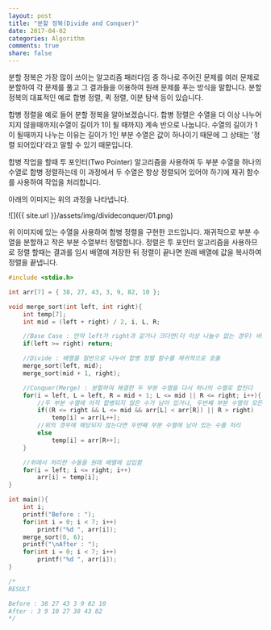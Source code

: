 ```yaml
---
layout: post
title: "분할 정복(Divide and Conquer)"
date: 2017-04-02
categories: Algorithm
comments: true
share: false
---
```


분할 정복은 가장 많이 쓰이는 알고리즘 패러다임 중 하나로 주어진 문제를 여러 문제로 분할하여 각 문제를 풀고 그 결과들을 이용하여 원래 문제를 푸는 방식을 말합니다. 분할 정복의 대표적인 예로 합병 정렬, 퀵 정렬, 이분 탐색 등이 있습니다.

합병 정렬을 예로 들어 분할 정복을 알아보겠습니다. 합병 정렬은 수열을 더 이상 나누어지지 않을때까지(수열이 길이가 1이 될 때까지) 계속 반으로 나눕니다.  수열의 길이가 1이 될때까지 나누는 이유는 길이가 1인 부분 수열은 값이 하나이기 때문에 그 상태는 '정렬 되어있다'라고 말할 수 있기 때문입니다.

합병 작업을 할때 투 포인터(Two Pointer) 알고리즘을 사용하여 두 부분 수열을 하나의 수열로 합병 정렬하는데 이 과정에서 두 수열은 항상 정렬되어 있어야 하기에 재귀 함수를 사용하여 작업을 처리합니다.

아래의 이미지는 위의 과정을 나타냅니다.

![]({{ site.url }}/assets/img/divideconquer/01.png)

위 이미지에 있는 수열을 사용하여 합병 정렬을 구현한 코드입니다. 재귀적으로 부분 수열을 분할하고 작은 부분 수열부터 정렬합니다. 정렬은 투 포인터 알고리즘을 사용하므로 정렬 할때는 결과를 임시 배열에 저장한 뒤 정렬이 끝나면 원래 배열에 값을 복사하여 정렬을 끝냅니다.

```c
#include <stdio.h>

int arr[7] = { 38, 27, 43, 3, 9, 82, 10 };

void merge_sort(int left, int right){
    int temp[7];
    int mid = (left + right) / 2, i, L, R;

    //Base Case : 만약 left가 right과 같거나 크다면(더 이상 나눌수 없는 경우) 바로 반환
    if(left >= right) return;

    //Divide : 배열을 절반으로 나누어 합병 정렬 함수를 재귀적으로 호출
    merge_sort(left, mid);
    merge_sort(mid + 1, right);

    //Conquer(Merge) : 분할하여 해결한 두 부분 수열을 다시 하나의 수열로 합친다
    for(i = left, L = left, R = mid + 1; L <= mid || R <= right; i++){
        //두 부분 수열에 아직 합병되지 않은 수가 남아 있거나, 두번째 부분 수열의 모든 수가 이미 합병되 었다면 첫번째 부분 수열에 남아 있는 수를 처리
        if((R <= right && L <= mid && arr[L] < arr[R]) || R > right)
            temp[i] = arr[L++];
        //위의 경우에 해당되지 않는다면 두번째 부분 수열에 남아 있는 수를 처리
        else
            temp[i] = arr[R++];
    }

    //위에서 처리한 수들을 원래 배열에 삽입함
    for(i = left; i <= right; i++)
        arr[i] = temp[i];
}

int main(){
    int i;
    printf("Before : ");
    for(int i = 0; i < 7; i++)
        printf("%d ", arr[i]);
    merge_sort(0, 6);
    printf("\nAfter : ");
    for(int i = 0; i < 7; i++)
        printf("%d ", arr[i]);
}

/*
RESULT

Before : 38 27 43 3 9 82 10
After : 3 9 10 27 38 43 82
*/
```
